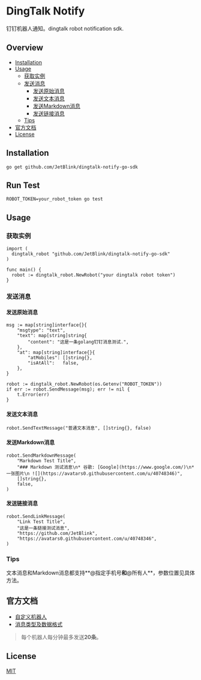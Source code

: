 # DingTalk Notify
钉钉机器人通知。dingtalk robot notification sdk.

## Overview

* [Installation](#Installation)
* [Usage](#Usage)
  * [获取实例](#获取实例)
  * [发送消息](#发送消息)
    * [发送原始消息](#发送原始消息)
    * [发送文本消息](#发送文本消息)
    * [发送Markdown消息](#发送markdown消息)
    * [发送链接消息](#发送链接消息)
  * [Tips](#Tips)
* [官方文档](#官方文档)
* [License](#license)

## Installation

```
go get github.com/JetBlink/dingtalk-notify-go-sdk
```

## Run Test
```
ROBOT_TOKEN=your_robot_token go test
```

## Usage

### 获取实例

  ```
import (
	dingtalk_robot "github.com/JetBlink/dingtalk-notify-go-sdk"
)

func main() {
	robot := dingtalk_robot.NewRobot("your dingtalk robot token")
}
  ```

### 发送消息

#### 发送原始消息

```
msg := map[string]interface{}{
	"msgtype": "text",
	"text": map[string]string{
		"content": "这是一条golang钉钉消息测试.",
	},
	"at": map[string]interface{}{
		"atMobiles": []string{},
		"isAtAll":   false,
	},
}

robot := dingtalk_robot.NewRobot(os.Getenv("ROBOT_TOKEN"))
if err := robot.SendMessage(msg); err != nil {
	t.Error(err)
}
```

#### 发送文本消息

```
robot.SendTextMessage("普通文本消息", []string{}, false)
```

#### 发送Markdown消息

```
robot.SendMarkdownMessage(
	"Markdown Test Title",
	"### Markdown 测试消息\n* 谷歌: [Google](https://www.google.com/)\n* 一张图片\n ![](https://avatars0.githubusercontent.com/u/40748346)",
	[]string{},
	false,
)
```

#### 发送链接消息

```
robot.SendLinkMessage(
	"Link Test Title",
	"这是一条链接测试消息",
	"https://github.com/JetBlink",
	"https://avatars0.githubusercontent.com/u/40748346",
)
```

### Tips

文本消息和Markdown消息都支持**@指定手机号**和**@所有人**，参数位置见具体方法。

## 官方文档

* [自定义机器人](https://open-doc.dingtalk.com/docs/doc.htm?spm=a219a.7629140.0.0.karFPe&treeId=257&articleId=105735&docType=1)
* [消息类型及数据格式](https://open-doc.dingtalk.com/docs/doc.htm?treeId=172&articleId=104972&docType=1)
> 每个机器人每分钟最多发送**20条**。

## License

[MIT](https://opensource.org/licenses/MIT)
